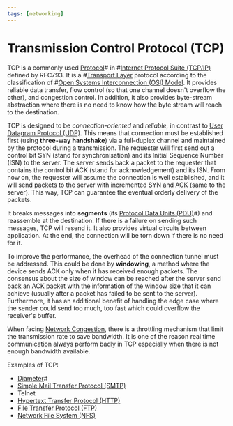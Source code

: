 ```yaml
---
tags: [networking]
---
```


# Transmission Control Protocol (TCP)

TCP is a commonly used [Protocol](202209302229.md)# in
#[Internet Protocol Suite (TCP/IP)](202206151238.md) defined by RFC793. It is a
#[Transport Layer](202206131837.md) protocol according to the classification of
#[Open Systems Interconnection (OSI) Model](202206131632.md). It provides
reliable data transfer, flow control (so that one channel doesn't overflow
the other), and congestion control. In addition, it also provides byte-stream
abstraction where there is no need to know how the byte stream will reach to the
destination.

TCP is designed to be *connection-oriented* and *reliable*, in contrast to
[User Datagram Protocol (UDP)](202206151759.md). This means that connection must
be established first (using **three-way handshake**) via a full-duplex channel
and maintained by the protocol during a transmission. The requester will first
send out a control bit SYN (stand for synchronisation) and its Initial Sequence
Number (ISN) to the server. The server sends back a packet to the requester that
contains the control bit ACK (stand for acknowledgement) and its ISN. From now
on, the requester will assume the connection is well established, and it will
send packets to the server with incremented SYN and ACK (same to the server).
This way, TCP can guarantee the eventual orderly delivery of the packets.

It breaks messages into **segments** (its [Protocol Data Units (PDU)](202206131643.md)#)
and reassemble at the destination. If there is a failure on sending such
messages, TCP will resend it. It also provides virtual circuits between
application. At the end, the connection will be torn down if there is no need
for it.

To improve the performance, the overhead of the connection tunnel must be
addressed. This could be done by **windowing**, a method where the device sends
ACK only when it has received enough packets. The consensus about the size of
window can be reached after the server send back an ACK packet with the
information of the window size that it can achieve (usually after a packet has
failed to be sent to the server). Furthermore, it has an additional benefit of
handling the edge case where the sender could send too much, too fast which
could overflow the receiver's buffer.

When facing [Network Congestion](202209302043.md), there is a throttling
mechanism that limit the transmission rate to save bandwidth. It is one of the
reason real time communication always perform badly in TCP especially when there
is not enough bandwidth available.

Examples of TCP:
- [Diameter](202210221333.md)#
- [Simple Mail Transfer Protocol (SMTP)](202302251327.md)
- Telnet
- [Hypertext Transfer Protocol (HTTP)](202202211439.md)
- [File Transfer Protocol (FTP)](202210221515.md)
- [Network File System (NFS)](202302131659.md)
